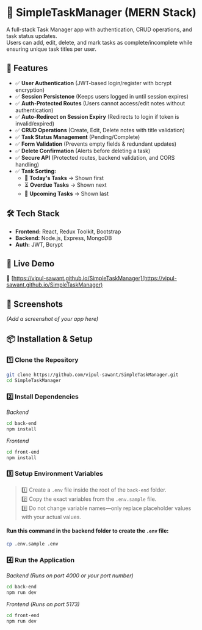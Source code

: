 # 📌 SimpleTaskManager (MERN Stack)

A full-stack Task Manager app with authentication, CRUD operations, and task status updates.  
Users can add, edit, delete, and mark tasks as complete/incomplete while ensuring unique task titles per user.  

## 🚀 Features  
- ✅ **User Authentication** (JWT-based login/register with bcrypt encryption)  
- ✅ **Session Persistence** (Keeps users logged in until session expires)  
- ✅ **Auth-Protected Routes** (Users cannot access/edit notes without authentication)  
- ✅ **Auto-Redirect on Session Expiry** (Redirects to login if token is invalid/expired)  
- ✅ **CRUD Operations** (Create, Edit, Delete notes with title validation)   
- ✅ **Task Status Management** (Pending/Complete)  
- ✅ **Form Validation** (Prevents empty fields & redundant updates)
- ✅ **Delete Confirmation** (Alerts before deleting a task)
- ✅ **Secure API** (Protected routes, backend validation, and CORS handling)
- ✅ **Task Sorting:**  
  - 📅 **Today's Tasks** → Shown first  
  - ⏳ **Overdue Tasks** → Shown next  
  - 🚀 **Upcoming Tasks** → Shown last  

## 🛠 Tech Stack  
- **Frontend:** React, Redux Toolkit, Bootstrap  
- **Backend:** Node.js, Express, MongoDB  
- **Auth:** JWT, Bcrypt

## 🚀 Live Demo  
🔗 [https://vipul-sawant.github.io/SimpleTaskManager](https://vipul-sawant.github.io/SimpleTaskManager)

## 📸 Screenshots  
*(Add a screenshot of your app here)*  

## 📦 Installation & Setup  

### 1️⃣ Clone the Repository  
```bash 
git clone https://github.com/vipul-sawant/SimpleTaskManager.git
cd SimpleTaskManager
```

### 2️⃣ Install Dependencies
*Backend*
```bash
cd back-end
npm install
```
*Frontend*
``` bash
cd front-end
npm install
```
### 3️⃣ Setup Environment Variables
> 1️⃣ Create a `.env` file inside the root of the `back-end` folder.  
> 2️⃣ Copy the exact variables from the `.env.sample` file.  
> 3️⃣ Do not change variable names—only replace placeholder values with your actual values.  
 

#### Run this command in the backend folder to create the `.env` file:  
```bash
cp .env.sample .env
```

### 4️⃣ Run the Application
*Backend (Runs on port 4000 or your port number)*

```bash
cd back-end
npm run dev
```

*Frontend (Runs on port 5173)*

```bash
cd front-end
npm run dev
```